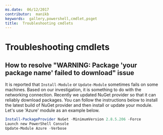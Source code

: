 ```yaml
---
ms.date:  06/12/2017
contributor:  manikb
keywords:  gallery,powershell,cmdlet,psget
title:  Troubleshooting cmdlets
---
```

# Troubleshooting cmdlets

## How to resolve "WARNING: Package 'your package name' failed to download" issue

It is reported that `Install-Module` or `Update-Module` sometimes fails on some machines.
Based on our investigation, it is something to do with the networking connection.
Recently we updated NuGet provider so that it can reliably download packages.
You can follow the instructions below to install the latest build of NuGet provider and then install or update your module.
Let's use 'Azure' module as an example below.

```powershell
Install-PackageProvider NuGet -MinimumVersion 2.8.5.206 -Force
Launch new PowerShell Console
Update-Module Azure -Verbose
```